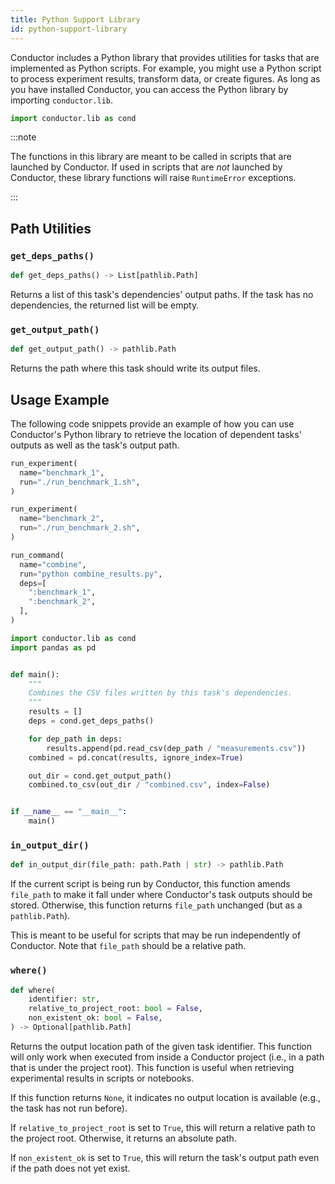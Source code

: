 ```yaml
---
title: Python Support Library
id: python-support-library
---
```


Conductor includes a Python library that provides utilities for tasks that are
implemented as Python scripts. For example, you might use a Python script to
process experiment results, transform data, or create figures. As long as you
have installed Conductor, you can access the Python library by importing
`conductor.lib`.

```python
import conductor.lib as cond
```

:::note

The functions in this library are meant to be called in scripts that are
launched by Conductor. If used in scripts that are _not_ launched by Conductor,
these library functions will raise `RuntimeError` exceptions.

:::

## Path Utilities

### `get_deps_paths()`

```python
def get_deps_paths() -> List[pathlib.Path]
```

Returns a list of this task's dependencies' output paths. If the task has no
dependencies, the returned list will be empty.

### `get_output_path()`

```python
def get_output_path() -> pathlib.Path
```

Returns the path where this task should write its output files.

## Usage Example

The following code snippets provide an example of how you can use Conductor's
Python library to retrieve the location of dependent tasks' outputs as well as
the task's output path.

```python title="COND"
run_experiment(
  name="benchmark_1",
  run="./run_benchmark_1.sh",
)

run_experiment(
  name="benchmark_2",
  run="./run_benchmark_2.sh",
)

run_command(
  name="combine",
  run="python combine_results.py",
  deps=[
    ":benchmark_1",
    ":benchmark_2",
  ],
)
```

```python title="combine_results.py" {10,16}
import conductor.lib as cond
import pandas as pd


def main():
    """
    Combines the CSV files written by this task's dependencies.
    """
    results = []
    deps = cond.get_deps_paths()

    for dep_path in deps:
        results.append(pd.read_csv(dep_path / "measurements.csv"))
    combined = pd.concat(results, ignore_index=True)

    out_dir = cond.get_output_path()
    combined.to_csv(out_dir / "combined.csv", index=False)


if __name__ == "__main__":
    main()
```

### `in_output_dir()`

```python
def in_output_dir(file_path: path.Path | str) -> pathlib.Path
```

If the current script is being run by Conductor, this function amends
`file_path` to make it fall under where Conductor's task outputs should be
stored. Otherwise, this function returns `file_path` unchanged (but as a
`pathlib.Path`).

This is meant to be useful for scripts that may be run independently of
Conductor. Note that `file_path` should be a relative path.

### `where()`

```python
def where(
    identifier: str,
    relative_to_project_root: bool = False,
    non_existent_ok: bool = False,
) -> Optional[pathlib.Path]
```

Returns the output location path of the given task identifier. This function
will only work when executed from inside a Conductor project (i.e., in a path
that is under the project root). This function is useful when retrieving
experimental results in scripts or notebooks.

If this function returns `None`, it indicates no output location is available
(e.g., the task has not run before).

If `relative_to_project_root` is set to `True`, this will return a relative path
to the project root. Otherwise, it returns an absolute path.

If `non_existent_ok` is set to `True`, this will return the task's output path
even if the path does not yet exist.
